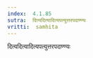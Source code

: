 ```yaml
---
index:  4.1.85
sutra:  दित्यदित्यादित्यपत्युत्तरपदाण्ण्यः
vritti:  samhita 
---
```


दित्यदित्यादित्यपत्युत्तरपदाण्ण्यः

